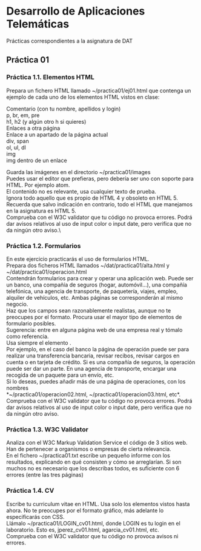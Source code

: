 # Desarrollo de Aplicaciones Telemáticas
Prácticas correspondientes a la asignatura de DAT

## Práctica 01
### Práctica 1.1. Elementos HTML

Prepara un fichero HTML llamado ~/practica01/ej01.html que contenga un ejemplo de cada uno de los elementos HTML vistos en clase:

Comentario (con tu nombre, apellidos y login)\
p, br, em, pre\
h1, h2 (y algún otro h si quieres)\
Enlaces a otra página\
Enlace a un apartado de la página actual\
div, span\
ol, ul, dl\
img\
img dentro de un enlace

Guarda las imágenes en el directorio ~/practica01/images\
Puedes usar el editor que prefieras, pero debería ser uno con soporte para HTML. Por ejemplo atom.\
El contenido no es relevante, usa cualquier texto de prueba.\
Ignora todo aquello que es propio de HTML 4 y obsoleto en HTML 5. Recuerda que salvo indicación en contrario, todo el HTML que manejamos en la asignatura es HTML 5.\
Comprueba con el W3C validator que tu código no provoca errores. Podrá dar avisos relativos al uso de input color o input date, pero verifica que no da ningún otro aviso.\

### Práctica 1.2. Formularios

En este ejercicio practicarás el uso de formularios HTML.\
Prepara dos ficheros HTML llamados ~/dat/practica01/alta.html y ~/dat/practica01/operacion.html\
Contendrán formularios para crear y operar una aplicación web. Puede ser un banco, una compañía de seguros (hogar, automóvil...), una compañía telefónica, una agencia de transporte, de paquetería, viajes, empleo, alquiler de vehículos, etc. Ambas páginas se corresponderán al mismo negocio.\
Haz que los campos sean razonablemente realistas, aunque no te preocupes por el formato. Procura usar el mayor tipo de elementos de formulario posibles.\
Sugerencia: entre en alguna página web de una empresa real y tómalo como referencia.\
Usa siempre el elemento *<label>*.\
Por ejemplo, en el caso del banco la página de operación puede ser para realizar una transferencia bancaria, revisar recibos, revisar cargos en cuenta o en tarjeta de crédito. Si es una compañía de seguros, la operación puede ser dar un parte. En una agencia de transporte, encargar una recogida de un paquete para un envío, etc.\
Si lo deseas, puedes añadir más de una página de operaciones, con los nombres\
*~/practica01/operacion02.html, ~/practica01/operacion03.html, etc*.\
Comprueba con el W3C validator que tu código no provoca errores. Podrá dar avisos relativos al uso de input color o input date, pero verifica que no da ningún otro aviso.

### Práctica 1.3. W3C Validator

Analiza con el W3C Markup Validation Service el código de 3 sitios web. Han de pertenecer a organismos o empresas de cierta relevancia.\
En el fichero ~/practica01.txt escribe un pequeño informe con los resultados, explicando en qué consisten y cómo se arreglarían. Si son muchos no es necesario que los describas todos, es suficiente con 6 errores (entre las tres páginas)

### Práctica 1.4. CV

Escribe tu curriculum vitae en HTML. Usa solo los elementos vistos hasta ahora. No te preocupes por el formato gráfico, más adelante lo especificarás con CSS.\
Llámalo ~/practica01/LOGIN_cv01.html, donde LOGIN es tu login en el laboratorio. Esto es, jperez_cv01.html, agarcia_cv01.html, etc.\
Comprueba con el W3C validator que tu código no provoca avisos ni errores.
